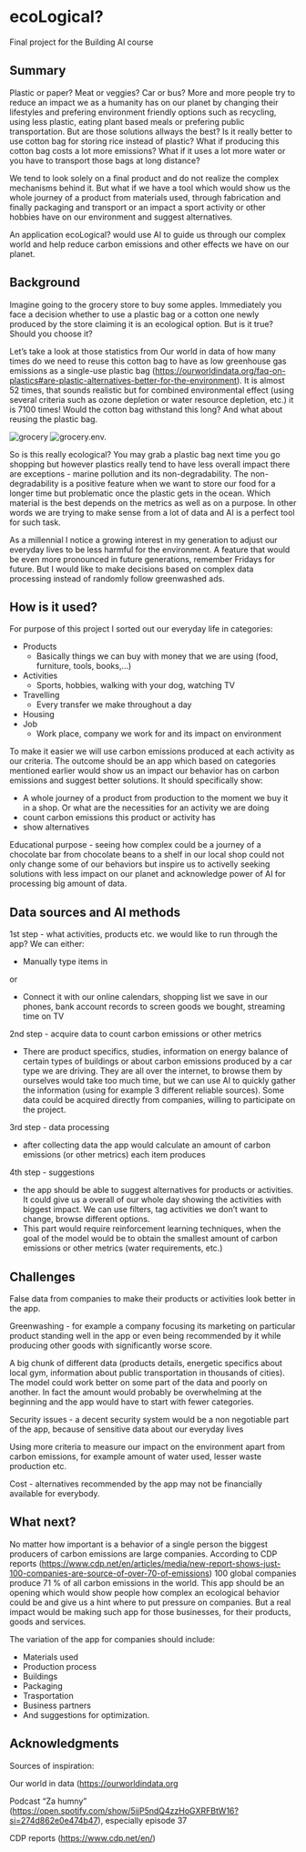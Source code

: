 # ecoLogical?
Final project for the Building AI course

<!-- This is the markdown template for the final project of the Building AI course, 
created by Reaktor Innovations and University of Helsinki. 
Copy the template, paste it to your GitHub README and edit! -->


## Summary

Plastic or paper? Meat or veggies? Car or bus?
More and more people try to reduce an impact we as a humanity has on our planet by changing their lifestyles and prefering environment friendly options such as recycling, using less plastic, eating plant based meals or prefering public transportation. But are those solutions allways the best? Is it really better to use cotton bag for storing rice instead of plastic?  What if producing this cotton bag costs a lot more emissions? What if it uses a lot more water or you have to transport those bags at long distance?

We tend to look solely on a final product and do not realize the complex mechanisms behind it. But what if we have a tool which would show us the whole journey of a product from materials used, through fabrication and finally packaging and transport or an impact a sport activity or other hobbies have on our environment and suggest alternatives. 

An application ecoLogical? would use AI to guide us through our complex world and help reduce carbon emissions and other effects we have on our planet.




## Background

Imagine going to the grocery store to buy some apples. Immediately you face a decision whether to use a plastic bag or a cotton one newly produced by the store claiming it is an ecological option. But is it true? Should you choose it? 

Let’s take a look at those statistics from Our world in data of how many times do we need to reuse this cotton bag to have as low greenhouse gas emissions as a single-use plastic bag (https://ourworldindata.org/faq-on-plastics#are-plastic-alternatives-better-for-the-environment). It is almost 52 times, that sounds realistic but for combined environmental effect (using several criteria such as ozone depletion or water resource depletion, etc.) it is 7100 times! Would the cotton bag withstand this long? And what about reusing the plastic bag.

![grocery](grocery-bag-comparisons-ghg.png)
![grocery.env.](grocery-bag-environmental-impact.png)

So is this really ecological? You may grab a plastic bag next time you go shopping but however plastics really tend to have less overall impact there are exceptions - marine pollution and its non-degradability. The non-degradability is a positive feature when we want to store our food for a longer time but problematic once the plastic gets in the ocean. Which material is the best depends on the metrics as well as on a purpose. In other words we are trying to make sense from a lot of data and AI is a perfect tool for such task.

As a millennial I notice a growing interest in my generation to adjust our everyday lives to be less harmful for the environment. A feature that would be even more pronounced in future generations, remember Fridays for future. But I would like to make decisions based on complex data processing instead of randomly follow greenwashed ads.

## How is it used?

For purpose of this project I sorted out our everyday life in categories:
   * Products 
      * Basically things we can buy with money that we are using (food, furniture, tools, books,…)
   * Activities 
      * Sports, hobbies, walking with your dog, watching TV
   * Travelling
      * Every transfer we make throughout a day
   * Housing
   * Job
      * Work place, company we work for and its impact on environment

To make it easier we will use carbon emissions produced at each activity as our criteria. The outcome should be an app which based on categories mentioned earlier would show us an impact our behavior has on carbon emissions and suggest better solutions. 
It should specifically show: 
   * A whole journey of a product from production to the moment we buy it in a shop.  Or what are the necessities for an activity we are doing
   * count carbon emissions this product or activity has
   * show alternatives

Educational purpose - seeing how complex could be a journey of a chocolate bar from chocolate beans to a shelf in our local shop could not only change some of our behaviors but inspire us to activelly seeking solutions with less impact on our planet and acknowledge power of AI for processing big amount of data.

## Data sources and AI methods
1st step - what activities, products etc. we would like to run through the app? We can either:

* Manually type items in

or

* Connect it with our online calendars, shopping list we save in our phones, bank account records to screen goods we bought, streaming time on TV

2nd step - acquire data to count carbon emissions or other metrics

  * There are product specifics, studies, information on energy balance of certain types of buildings or about carbon emissions produced by a car type we are driving. They are all over the internet, to browse them by ourselves would take too much time, but we can use AI to quickly gather the information (using for example 3 different reliable sources). Some data could be acquired directly from companies, willing to participate on the project.

3rd step - data processing
  * after collecting data the app would calculate an amount of carbon emissions (or other metrics) each item produces

4th step - suggestions
  * the app should be able to suggest alternatives for products or activities. It could give us a overall of our whole day showing the activities with biggest impact. We can use filters, tag activities we don’t want to change, browse different options.
  * This part would require reinforcement learning techniques, when the goal of the model would be to obtain the smallest amount of carbon emissions or other metrics (water requirements, etc.) 

## Challenges

False data from companies to make their products or activities look better in the app. 

Greenwashing - for example a company focusing its marketing on particular product standing well in the app or even being recommended by it while producing other goods with significantly worse score.

A big chunk of different data (products details, energetic specifics about local gym, information about public transportation in thousands of cities). The model could work better on some part of the data and poorly on another. In fact the amount would probably be overwhelming at the beginning and the app would have to start with fewer categories.

Security issues - a decent security system would be a non negotiable part of the app, because of sensitive data about our everyday lives

Using more criteria to measure our impact on the environment apart from carbon emissions, for example amount of water used, lesser waste production etc.

Cost - alternatives recommended by the app may not be financially available for everybody. 


## What next?

No matter how important is a behavior of a single person the biggest producers of carbon emissions are large companies. According to CDP reports (https://www.cdp.net/en/articles/media/new-report-shows-just-100-companies-are-source-of-over-70-of-emissions) 100 global companies produce 71 % of all carbon emissions in the world. This app should be an opening which would show people how complex an ecological behavior could be and give us a hint where to put pressure on companies. But a real impact would be making such app for those businesses, for their products, goods and services. 

The variation of the app for companies should include:
* Materials used
* Production process
* Buildings
* Packaging
* Trasportation
* Business partners
* And suggestions for optimization.

## Acknowledgments

Sources of inspiration:

Our world in data (https://ourworldindata.org 

Podcast “Za humny” (https://open.spotify.com/show/5ijP5ndQ4zzHoGXRFBtW16?si=274d862e0e474b47), especially episode 37

CDP reports (https://www.cdp.net/en/)


